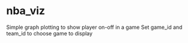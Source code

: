 # nba_viz

Simple graph plotting to show player on-off in a game 
Set game_id and team_id to choose game to display